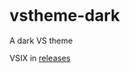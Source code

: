 # vstheme-dark
A dark VS theme

VSIX in [releases](https://github.com/sysdl132/vstheme-dark/releases)
